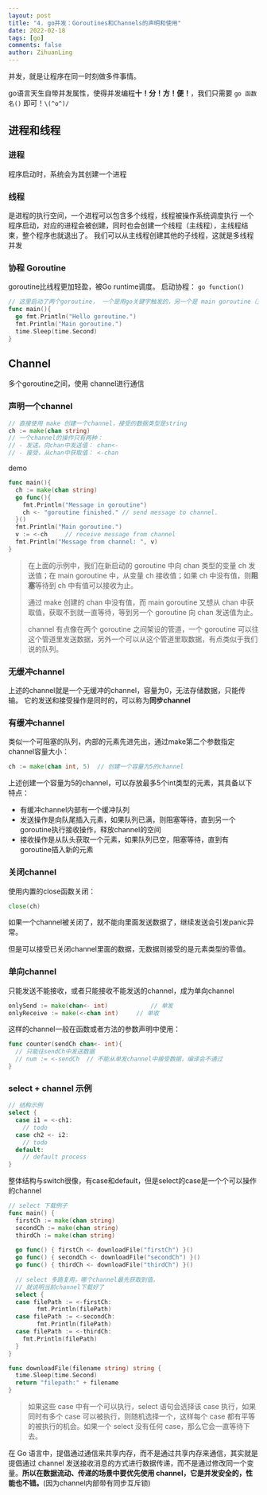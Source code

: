 ```yaml
---
layout: post
title: "4. go并发：Goroutines和Channels的声明和使用"
date: 2022-02-18
tags: [go]
comments: false
author: ZihuanLing
---
```


并发，就是让程序在同一时刻做多件事情。

go语言天生自带并发属性，使得并发编程**十！分！方！便！**，我们只需要 `go 函数名()` 即可！`\(^o^)/`

<!-- more -->

## 进程和线程

### 进程
程序启动时，系统会为其创建一个进程

### 线程
是进程的执行空间，一个进程可以包含多个线程，线程被操作系统调度执行
一个程序启动，对应的进程会被创建，同时也会创建一个线程（主线程），主线程结束，整个程序也就退出了。
我们可以从主线程创建其他的子线程，这就是多线程并发

### 协程 Goroutine
goroutine比线程更加轻盈，被Go runtime调度。
启动协程： `go function()`

```go
// 这里启动了两个goroutine， 一个是用go关键字触发的，另一个是 main goroutine（主线程）
func main(){
  go fmt.Println("Hello goroutine.")
  fmt.Println("Main goroutine.")
  time.Sleep(time.Second)
}
```

## Channel

多个goroutine之间，使用 channel进行通信

### 声明一个channel
```go
// 直接使用 make 创建一个channel，接受的数据类型是string
ch := make(chan string)
// 一个channel的操作只有两种：
// - 发送，向chan中发送值： chan<-
// - 接受，从chan中获取值： <-chan
```

demo

```go
func main(){
  ch := make(chan string)
  go func(){
    fmt.Println("Message in goroutine")
    ch <- "goroutine finished."	// send message to channel.
  }()
  fmt.Println("Main goroutine.")
  v := <-ch		// receive message from channel
  fmt.Println("Message from channel: ", v)
}
```

> 在上面的示例中，我们在新启动的 goroutine 中向 chan 类型的变量 ch 发送值；在 main goroutine 中，从变量 ch 接收值；如果 ch 中没有值，则**阻塞**等待到 ch 中有值可以接收为止。
>
> 通过 make 创建的 chan 中没有值，而 main goroutine 又想从 chan 中获取值，获取不到就一直等待，等到另一个 goroutine 向 chan 发送值为止。
>
> channel 有点像在两个 goroutine 之间架设的管道，一个 goroutine 可以往这个管道里发送数据，另外一个可以从这个管道里取数据，有点类似于我们说的队列。

### 无缓冲channel

上述的channel就是一个无缓冲的channel，容量为0，无法存储数据，只能传输。
它的发送和接受操作是同时的，可以称为**同步channel**

### 有缓冲channel

类似一个可阻塞的队列，内部的元素先进先出，通过make第二个参数指定channel容量大小：
```go
ch := make(chan int, 5)  // 创建一个容量为5的channel
```

上述创建一个容量为5的channel，可以存放最多5个int类型的元素，其具备以下特点：
- 有缓冲channel内部有一个缓冲队列
- 发送操作是向队尾插入元素，如果队列已满，则阻塞等待，直到另一个goroutine执行接收操作，释放channel的空间
- 接收操作是从队头获取一个元素，如果队列已空，阻塞等待，直到有goroutine插入新的元素 

### 关闭channel

使用内置的close函数关闭：

```go
close(ch)
```

如果一个channel被关闭了，就不能向里面发送数据了，继续发送会引发panic异常。

但是可以接受已关闭channel里面的数据，无数据则接受的是元素类型的零值。

### 单向channel

只能发送不能接收，或者只能接收不能发送的channel，成为单向channel

```go
onlySend := make(chan<- int)			// 单发
onlyReceive := make(<-chan int)		// 单收
```

这样的channel一般在函数或者方法的参数声明中使用：

```go
func counter(sendCh chan<- int){
  // 只能往sendCh中发送数据
  // num := <-sendCh  // 不能从单发channel中接受数据，编译会不通过
}
```

### select + channel 示例

```go
// 结构示例
select {
  case i1 = <-ch1:
  	// todo
  case ch2 <- i2:
  	// todo
  default:
  	// default process
}
```

整体结构与switch很像，有case和default，但是select的case是一个个可以操作的channel

```go
// select 下载例子
func main() {
  firstCh := make(chan string)
  secondCh := make(chan string)
  thirdCh := make(chan string)
  
  go func() { firstCh <- downloadFile("firstCh") }()
  go func() { secondCh <- downloadFile("secondCh") }()
  go func() { thirdCh <- downloadFile("thirdCh") }()
  
  // select 多路复用，哪个channel最先获取到值，
  // 就说明当前channel下载好了
  select {
  case filePath := <-firstCh:
    	fmt.Println(filePath)
  case filePath := <-secondCh:
    	fmt.Println(filePath)
  case filePath := <-thirdCh:
    fmt.Println(filePath)
  }
}

func downloadFile(filename string) string {
  time.Sleep(time.Second)
  return "filepath:" + filename
}
```

> 如果这些 case 中有一个可以执行，select 语句会选择该 case 执行，如果同时有多个 case 可以被执行，则随机选择一个，这样每个 case 都有平等的被执行的机会。如果一个 select 没有任何 case，那么它会一直等待下去。

在 Go 语言中，提倡通过通信来共享内存，而不是通过共享内存来通信，其实就是提倡通过 channel 发送接收消息的方式进行数据传递，而不是通过修改同一个变量。**所以在数据流动、传递的场景中要优先使用 channel，它是并发安全的，性能也不错。**(因为channel内部带有同步互斥锁)

